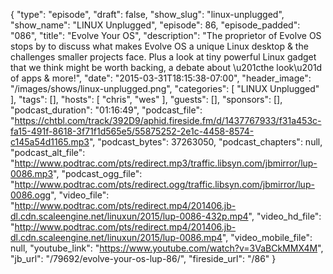 {
  "type": "episode",
  "draft": false,
  "show_slug": "linux-unplugged",
  "show_name": "LINUX Unplugged",
  "episode": 86,
  "episode_padded": "086",
  "title": "Evolve Your OS",
  "description": "The proprietor of Evolve OS stops by to discuss what makes Evolve OS a unique Linux desktop & the challenges smaller projects face. Plus a look at tiny powerful Linux gadget that we think might be worth backing, a debate about \u201cthe look\u201d of apps & more!",
  "date": "2015-03-31T18:15:38-07:00",
  "header_image": "/images/shows/linux-unplugged.png",
  "categories": [
    "LINUX Unplugged"
  ],
  "tags": [],
  "hosts": [
    "chris",
    "wes"
  ],
  "guests": [],
  "sponsors": [],
  "podcast_duration": "01:16:49",
  "podcast_file": "https://chtbl.com/track/392D9/aphid.fireside.fm/d/1437767933/f31a453c-fa15-491f-8618-3f71f1d565e5/55875252-2e1c-4458-8574-c145a54d1165.mp3",
  "podcast_bytes": 37263050,
  "podcast_chapters": null,
  "podcast_alt_file": "http://www.podtrac.com/pts/redirect.mp3/traffic.libsyn.com/jbmirror/lup-0086.mp3",
  "podcast_ogg_file": "http://www.podtrac.com/pts/redirect.ogg/traffic.libsyn.com/jbmirror/lup-0086.ogg",
  "video_file": "http://www.podtrac.com/pts/redirect.mp4/201406.jb-dl.cdn.scaleengine.net/linuxun/2015/lup-0086-432p.mp4",
  "video_hd_file": "http://www.podtrac.com/pts/redirect.mp4/201406.jb-dl.cdn.scaleengine.net/linuxun/2015/lup-0086.mp4",
  "video_mobile_file": null,
  "youtube_link": "https://www.youtube.com/watch?v=3VaBCkMMX4M",
  "jb_url": "/79692/evolve-your-os-lup-86/",
  "fireside_url": "/86"
}

